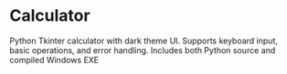 # Calculator
Python Tkinter calculator with dark theme UI. Supports keyboard input, basic operations, and error handling. Includes both Python source and compiled Windows EXE
